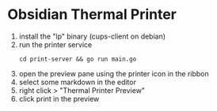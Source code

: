 # Obsidian Thermal Printer

1. install the "lp" binary (cups-client on debian)
2. run the printer service
   ```shell
   cd print-server && go run main.go
   ```
3. open the preview pane using the printer icon in the ribbon
4. select some markdown in the editor
5. right click > "Thermal Printer Preview"
6. click print in the preview
